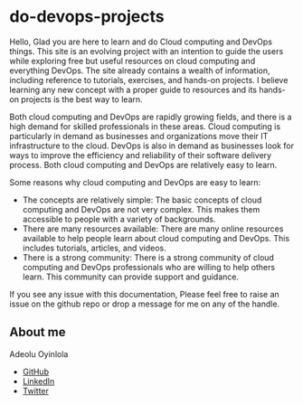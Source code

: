 # do-devops-projects

Hello,
Glad you are here to learn and do Cloud computing and DevOps things. This site is an evolving project with an intention to guide the users while exploring free but useful resources on cloud computing and everything DevOps. The site already contains a wealth of information, including reference to tutorials, exercises, and hands-on projects. I believe learning any new concept with a proper guide to resources and its hands-on projects is the best way to learn.

Both cloud computing and DevOps are rapidly growing fields, and there is a high demand for skilled professionals in these areas. Cloud computing is particularly in demand as businesses and organizations move their IT infrastructure to the cloud. DevOps is also in demand as businesses look for ways to improve the efficiency and reliability of their software delivery process. Both cloud computing and DevOps are relatively easy to learn.

Some reasons why cloud computing and DevOps are easy to learn:

- The concepts are relatively simple: The basic concepts of cloud computing and DevOps are not very complex. This makes them accessible to people with a variety of backgrounds.
- There are many resources available: There are many online resources available to help people learn about cloud computing and DevOps. This includes tutorials, articles, and videos.
- There is a strong community: There is a strong community of cloud computing and DevOps professionals who are willing to help others learn. This community can provide support and guidance.

If you see any issue with this documentation, Please feel free to raise an issue on the github repo or drop a message for me on any of the handle.

## About me

Adeolu Oyinlola
- [GitHub](https://github.com/deoluoyinlola/do-devops-projects)
- [LinkedIn](https://www.linkedin.com/in/deoluoyinlola/)
- [Twitter](https://twitter.com/deoluoyinlola)
